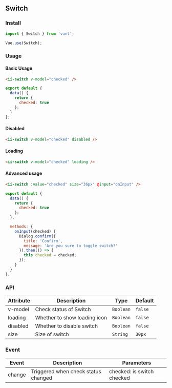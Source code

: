 ## Switch

### Install
``` javascript
import { Switch } from 'vant';

Vue.use(Switch);
```

### Usage

#### Basic Usage

```html
<ii-switch v-model="checked" />
```

```javascript
export default {
  data() {
    return {
      checked: true
    };
  }
};  
```

#### Disabled

```html
<ii-switch v-model="checked" disabled />
```

#### Loading


```html
<ii-switch v-model="checked" loading />
```

#### Advanced usage

```html
<ii-switch :value="checked" size="36px" @input="onInput" />
```

```js
export default {
  data() {
    return {
      checked: true
    };
  },

  methods: {
    onInput(checked) {
      Dialog.confirm({
        title: 'Confirm',
        message: 'Are you sure to toggle switch?'
      }).then(() => {
        this.checked = checked;
      });
    }
  }
};  
```

### API

| Attribute | Description | Type | Default |
|-----------|-----------|-----------|-------------|
| v-model | Check status of Switch | `Boolean` | `false` |
| loading | Whether to show loading icon | `Boolean` | `false` |
| disabled | Whether to disable switch | `Boolean` | `false` |
| size | Size of switch | `String` | `30px` |

### Event

| Event | Description | Parameters |
|-----------|-----------|-----------|
| change | Triggered when check status changed | checked: is switch checked |
